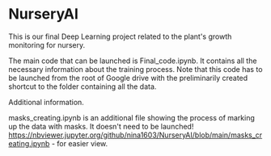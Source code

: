 # NurseryAI
This is our final Deep Learning project related to the plant's growth monitoring for nursery.

The main code that can be launched is Final_code.ipynb. It contains all the necessary information about the training process.
Note that this code has to be launched from the root of Google drive with the preliminarily created shortcut to the folder containing all the data.

Additional information.

masks_creating.ipynb is an additional file showing the process of marking up the data with masks. It doesn't need to be launched!
https://nbviewer.jupyter.org/github/nina1603/NurseryAI/blob/main/masks_creating.ipynb - for easier view.
